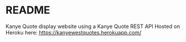# README

Kanye Quote display website using a Kanye Quote REST API
Hosted on Heroku here: https://kanyewestquotes.herokuapp.com/

